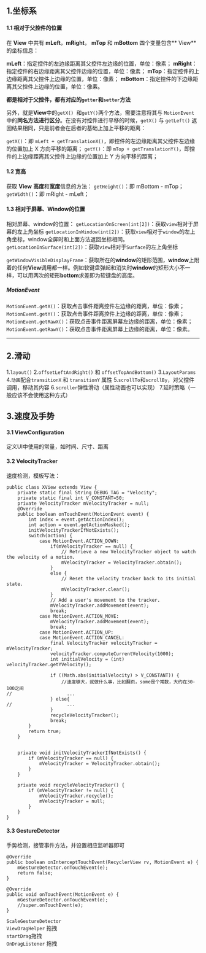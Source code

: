 ## 1.坐标系
#### 1.1 相对于父控件的位置
在 **View** 中共有 **mLeft**，**mRight**， **mTop** 和 **mBottom** 四个变量包含** View** 的坐标信息：

**mLeft**：指定控件的左边缘距离其父控件左边缘的位置，单位：像素；
**mRight**：指定控件的右边缘距离其父控件边缘的位置，单位：像素；
**mTop**：指定控件的上边缘距离其父控件上边缘的位置，单位：像素；
**mBottom**：指定控件的下边缘距离其父控件上边缘的位置，单位：像素。

**都是相对于父控件，都有对应的`getter`和`setter`方法**


另外，就是**View**中的`getX() `和` getY() `两个方法，需要注意将其与 `MotionEvent` 中的**同名方法进行区分**。在没有对控件进行平移的时候，`getX()` 与 `getLeft()` 返回结果相同，只是前者会在后者的基础上加上平移的距离：

`getX()`：即 `mLeft + getTranslationX()`，即控件的左边缘距离其父控件左边缘的位置加上 X 方向平移的距离；
`getY()`：即 `mTop + getTranslationY()`，即控件的上边缘距离其父控件上边缘的位置加上 Y 方向平移的距离；

#### 1.2 宽高
获取 **View** **高度**和**宽度**信息的方法：
`getHeight()`：即 mBottom - mTop；
`getWidth()`：即 mRight - mLeft；

#### 1.3 相对于屏幕、Window的位置
相对屏幕、window的位置：
`getLocationOnScreen(int[2])`：获取`view`相对于屏幕的左上角坐标
`getLocationInWindow(int[2])`：获取`view`相对于`window`的左上角坐标，window全屏时和上面方法返回坐标相同。
`getLocationInSurface(int[2])`：获取`view`相对于`Surface`的左上角坐标

`getWindowVisibleDisplayFrame`：获取所在的**window**的矩形范围，**window**上附着的任何**View**调用都一样。例如软键盘弹起和消失时**window**的矩形大小不一样，可以用两次的矩形**bottom**求差即为软键盘的高度。

##### MotionEvent
`MotionEvent.getX()`：获取点击事件距离控件左边缘的距离，单位：像素；
`MotionEvent.getY()`：获取点击事件距离控件上边缘的距离，单位：像素；
`MotionEvent.getRawX()`：获取点击事件距离屏幕左边缘的距离，单位：像素；
`MotionEvent.getRawY()`：获取点击事件距离屏幕上边缘的距离，单位：像素。

--------------------------------
## 2.滑动
1.`layout()`
2.`offsetLeftAndRight()` 和 `offsetTopAndBottom()`
3.`LayoutParams`
4.`动画`配合`transitionX` 和 `transitionY` 属性
5.`scrollTo`和`scrollBy`，对父控件调用，移动其内容
6.`scroller`弹性滑动（属性动画也可以实现）
7.延时策略（一般应该不会使用这种方式）

## 3.速度及手势
#### 3.1 ViewConfiguration 
定义UI中使用的常量，如时间、尺寸、距离

#### 3.2 VelocityTracker
速度检测，模板写法：
```
public class XView extends View {
    private static final String DEBUG_TAG = "Velocity";
    private static final int V_CONSTANT=50;
    private VelocityTracker mVelocityTracker = null;
    @Override
    public boolean onTouchEvent(MotionEvent event) {
        int index = event.getActionIndex();
        int action = event.getActionMasked();
        initVelocityTrackerIfNotExists();
        switch(action) {
            case MotionEvent.ACTION_DOWN:
                if(mVelocityTracker == null) {
                    // Retrieve a new VelocityTracker object to watch the velocity of a motion.
                    mVelocityTracker = VelocityTracker.obtain();
                }
                else {
                    // Reset the velocity tracker back to its initial state.
                    mVelocityTracker.clear();
                }
                // Add a user's movement to the tracker.
                mVelocityTracker.addMovement(event);
                break;
            case MotionEvent.ACTION_MOVE:
                mVelocityTracker.addMovement(event);
                break;
            case MotionEvent.ACTION_UP:
            case MotionEvent.ACTION_CANCEL:
                final VelocityTracker velocityTracker = mVelocityTracker;
                velocityTracker.computeCurrentVelocity(1000);
                int initialVelocity = (int) velocityTracker.getYVelocity();
 
                if ((Math.abs(initialVelocity) > V_CONSTANT)) {
                    //速度够大，就做什么事，比如翻页，some是个常数，大约在30-100之间
//                    ...
                } else{
//                    ...
                }
                recycleVelocityTracker();
                break;
        }
        return true;
    }
 
 
    private void initVelocityTrackerIfNotExists() {
        if (mVelocityTracker == null) {
            mVelocityTracker = VelocityTracker.obtain();
        }
    }
 
    private void recycleVelocityTracker() {
        if (mVelocityTracker != null) {
            mVelocityTracker.recycle();
            mVelocityTracker = null;
        }
    }
}
```
#### 3.3 GestureDetector
手势检测，接管事件方法，并设置相应监听器即可
```
@Override
public boolean onInterceptTouchEvent(RecyclerView rv, MotionEvent e) {
    mGestureDetector.onTouchEvent(e);
    return false;
}
 
@Override
public void onTouchEvent(MotionEvent e) {
    mGestureDetector.onTouchEvent(e);
    //super.onTouchEvent(e);
}
```
`ScaleGestureDetector`<br/>
`ViewDragHelper` 拖拽<br/>
`startDrag`拖拽<br/>
`OnDragListener` 拖拽
